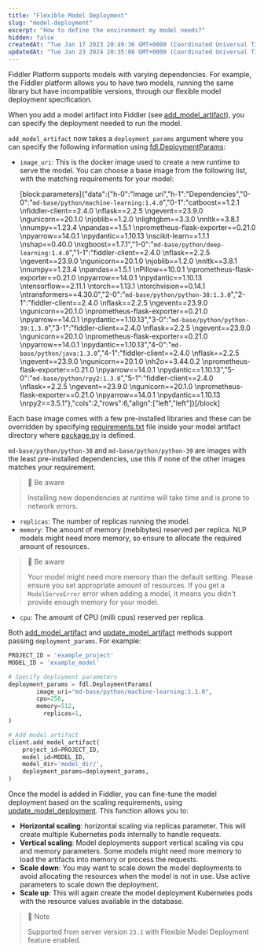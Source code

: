 ```yaml
---
title: "Flexible Model Deployment"
slug: "model-deployment"
excerpt: "How to define the environment my model needs?"
hidden: false
createdAt: "Tue Jan 17 2023 20:49:36 GMT+0000 (Coordinated Universal Time)"
updatedAt: "Tue Jan 23 2024 20:35:08 GMT+0000 (Coordinated Universal Time)"
---
```

Fiddler Platform supports models with varying dependencies. For example, the Fiddler platform allows you to have two models, running the same library but have incompatible versions, through our flexible model deployment specification.

When you add a model artifact into Fiddler (see [add_model_artifact](ref:clientadd_model_artifact)), you can specify the deployment needed to run the model. 

`add_model_artifact` now takes a `deployment_params` argument where you can specify the following information using [fdl.DeploymentParams](ref:fdldeploymentparams):

- `image_uri`: This is the docker image used to create a new runtime to serve the model. You can choose a base image from the following list, with the matching requirements for your model:

  [block:parameters]{"data":{"h-0":"Image uri","h-1":"Dependencies","0-0":"`md-base/python/machine-learning:1.4.0`","0-1":"catboost==1.2.1  \nfiddler-client==2.4.0  \nflask==2.2.5  \ngevent==23.9.0  \ngunicorn==20.1.0  \njoblib==1.2.0  \nlightgbm==3.3.0  \nnltk==3.8.1  \nnumpy==1.23.4  \npandas==1.5.1  \nprometheus-flask-exporter==0.21.0  \npyarrow==14.0.1  \npydantic==1.10.13  \nscikit-learn==1.1.1  \nshap==0.40.0  \nxgboost==1.7.1","1-0":"`md-base/python/deep-learning:1.4.0`","1-1":"fiddler-client==2.4.0  \nflask==2.2.5  \ngevent==23.9.0  \ngunicorn==20.1.0  \njoblib==1.2.0  \nnltk==3.8.1  \nnumpy==1.23.4  \npandas==1.5.1  \nPillow==10.0.1  \nprometheus-flask-exporter==0.21.0  \npyarrow==14.0.1  \npydantic==1.10.13  \ntensorflow==2.11.1  \ntorch==1.13.1  \ntorchvision==0.14.1  \ntransformers==4.30.0","2-0":"`md-base/python/python-38:1.3.0`","2-1":"fiddler-client==2.4.0  \nflask==2.2.5  \ngevent==23.9.0  \ngunicorn==20.1.0  \nprometheus-flask-exporter==0.21.0  \npyarrow==14.0.1  \npydantic==1.10.13","3-0":"`md-base/python/python-39:1.3.0`","3-1":"fiddler-client==2.4.0  \nflask==2.2.5  \ngevent==23.9.0  \ngunicorn==20.1.0  \nprometheus-flask-exporter==0.21.0  \npyarrow==14.0.1  \npydantic==1.10.13","4-0":"`md-base/python/java:1.3.0`","4-1":"fiddler-client==2.4.0  \nflask==2.2.5  \ngevent==23.9.0  \ngunicorn==20.1.0  \nh2o==3.44.0.2  \nprometheus-flask-exporter==0.21.0  \npyarrow==14.0.1  \npydantic==1.10.13","5-0":"`md-base/python/rpy2:1.3.0`","5-1":"fiddler-client==2.4.0  \nflask==2.2.5  \ngevent==23.9.0  \ngunicorn==20.1.0  \nprometheus-flask-exporter==0.21.0  \npyarrow==14.0.1  \npydantic==1.10.13  \nrpy2==3.5.1"},"cols":2,"rows":6,"align":["left","left"]}[/block]

Each base image comes with a few pre-installed libraries and these can be overridden by specifying [requirements.txt](doc:artifacts-and-surrogates#requirementstxt-file) file inside your model artifact directory where [package.py](doc:artifacts-and-surrogates#packagepy-wrapper-script) is defined.  

`md-base/python/python-38` and `md-base/python/python-39` are images with the least pre-installed dependencies, use this if none of the other images matches your requirement. 

> 🚧 Be aware
> 
> Installing new dependencies at runtime will take time and is prone to network errors.

- `replicas`: The number of replicas running the model.
- `memory`: The amount of memory (mebibytes) reserved per replica. NLP models might need more memory, so ensure to allocate the required amount of resources.

> 🚧 Be aware
> 
> Your model might need more memory than the default setting. Please ensure you set appropriate amount of resources. If you get a `ModelServeError` error when adding a model, it means you didn't provide enough memory for your model.

- `cpu`: The amount of CPU (milli cpus) reserved per replica.

Both [add_model_artifact](ref:clientadd_model_artifact) and [update_model_artifact](ref:clientupdate_model_artifact) methods support passing `deployment_params`. For example:

```python python
PROJECT_ID = 'example_project'
MODEL_ID = 'example_model'

# Specify deployment parameters
deployment_params = fdl.DeploymentParams(
        image_uri="md-base/python/machine-learning:1.1.0",
        cpu=250,
        memory=512,
  		  replicas=1,
)

# Add model artifact
client.add_model_artifact(  
    project_id=PROJECT_ID,
    model_id=MODEL_ID,
    model_dir='model_dir/',
  	deployment_params=deployment_params,
)
```

Once the model is added in Fiddler, you can fine-tune the model deployment based on the scaling requirements, using [update_model_deployment](ref:clientupdate_model_deployment). This function allows you to:

- **Horizontal scaling**: horizontal scaling via replicas parameter. This will create multiple Kubernetes pods internally to handle requests.
- **Vertical scaling**: Model deployments support vertical scaling via cpu and memory parameters. Some models might need more memory to load the artifacts into memory or process the requests.
- **Scale down**: You may want to scale down the model deployments to avoid allocating the resources when the model is not in use. Use active parameters to scale down the deployment.
- **Scale up**: This will again create the model deployment Kubernetes pods with the resource values available in the database.

> 📘 Note
> 
> Supported from server version `23.1` with Flexible Model Deployment feature enabled.
